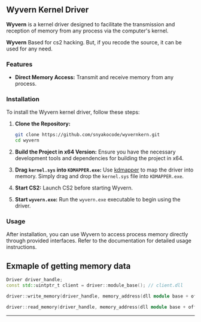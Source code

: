 ## Wyvern Kernel Driver

**Wyvern** is a kernel driver designed to facilitate the transmission and reception of memory from any process via the computer's kernel.

**Wyvern** Based for cs2 hacking. But, if you recode the source, it can be used for any need.

### Features
- **Direct Memory Access:** Transmit and receive memory from any process.

### Installation

To install the Wyvern kernel driver, follow these steps:

1. **Clone the Repository:**
   ```bash
   git clone https://github.com/snyakocode/wyvernkern.git
   cd wyvern
   ```

2. **Build the Project in x64 Version:**
   Ensure you have the necessary development tools and dependencies for building the project in x64.

3. **Drag `kernel.sys` into `KDMAPPER.exe`:**
   Use [kdmapper](https://github.com/TheCruZ/kdmapper) to map the driver into memory. Simply drag and drop the `kernel.sys` file into `KDMAPPER.exe`.

4. **Start CS2:**
   Launch CS2 before starting Wyvern.

5. **Start `wyvern.exe`:**
   Run the `wyvern.exe` executable to begin using the driver.

### Usage

After installation, you can use Wyvern to access process memory directly through provided interfaces. Refer to the documentation for detailed usage instructions.

## Exmaple of getting memory data

```cpp
Driver driver_handle;
const std::uintptr_t client = driver::module_base(); // client.dll

driver::write_memory(driver_handle, memory_address(dll module base + offset), value);

driver::read_memory(driver_handle, memory_address(dll module base + offset));
```
---
